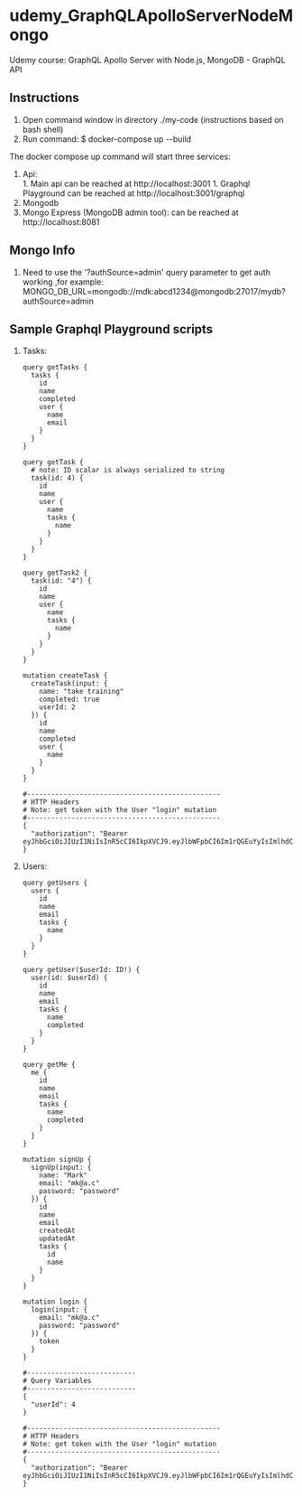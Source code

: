 # udemy_GraphQLApolloServerNodeMongo
Udemy course: GraphQL Apollo Server with Node.js, MongoDB - GraphQL API

## Instructions
1. Open command window in directory ./my-code (instructions based on bash shell)
1. Run command: $ docker-compose up --build

The docker compose up command will start three services:  
  1. Api:   
    1. Main api can be reached at http://localhost:3001
    1. Graphql Playground can be reached at http://localhost:3001/graphql
  1. Mongodb
  1. Mongo Express (MongoDB admin tool): can be reached at http://localhost:8081

## Mongo Info
1. Need to use the '?authSource=admin' query parameter to get auth working ,for example: MONGO_DB_URL=mongodb://mdk:abcd1234@mongodb:27017/mydb?authSource=admin


## Sample Graphql Playground scripts
1. Tasks:
    ```gql
    query getTasks {
      tasks {
        id
        name
        completed
        user {
          name
          email
        }
      }  
    }

    query getTask {
      # note: ID scalar is always serialized to string
      task(id: 4) {
        id
        name
        user {
          name
          tasks {
            name
          }
        }
      }  
    }

    query getTask2 {
      task(id: "4") {
        id
        name
        user {
          name
          tasks {
            name
          }
        }
      }  
    }

    mutation createTask {
      createTask(input: {
        name: "take training"
        completed: true
        userId: 2
      }) {
        id
        name
        completed
        user {
          name
        }
      }
    }
    
    #------------------------------------------------
    # HTTP Headers
    # Note: get token with the User "login" mutation
    #------------------------------------------------
    {
      "authorization": "Bearer eyJhbGciOiJIUzI1NiIsInR5cCI6IkpXVCJ9.eyJlbWFpbCI6Im1rQGEuYyIsImlhdCI6MTU5NjU2NzQzNSwiZXhwIjoxNTk2NjUzODM1fQ.BwfIhctOR6IQe56QbP8ZuEFP5x7MUY8nAtOBZWrH4Aw"
    }
    ```
1. Users:
    ```gql
    query getUsers {
      users {
        id
        name
        email
        tasks {
          name
        }
      }
    }

    query getUser($userId: ID!) {
      user(id: $userId) {
        id
        name
        email
        tasks {
          name
          completed 
        }
      }
    }

    query getMe {
      me {
        id
        name
        email
        tasks {
          name
          completed
        }
      }
    }

    mutation signUp {
      signUp(input: {
        name: "Mark"
        email: "mk@a.c"
        password: "password"
      }) {
        id
        name
        email
        createdAt
        updatedAt
        tasks {
          id
          name
        }
      }
    }

    mutation login {
      login(input: {
        email: "mk@a.c"
        password: "password"
      }) {
        token
      }
    }

    #---------------------------
    # Query Variables
    #---------------------------
    {
      "userId": 4
    }

    #------------------------------------------------
    # HTTP Headers
    # Note: get token with the User "login" mutation
    #------------------------------------------------
    {
      "authorization": "Bearer eyJhbGciOiJIUzI1NiIsInR5cCI6IkpXVCJ9.eyJlbWFpbCI6Im1rQGEuYyIsImlhdCI6MTU5NjU2NzQzNSwiZXhwIjoxNTk2NjUzODM1fQ.BwfIhctOR6IQe56QbP8ZuEFP5x7MUY8nAtOBZWrH4Aw"
    }
    ```